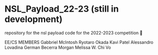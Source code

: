# NSL_Payload_22-23 (still in development)
repository for the nsl payload code for the 2022-2023 competition 🚀

EE/CS MEMBERS
Gabbriel McIntosh
Ryotaro Okada
Kavi Patel
Alessandro Lovadina
German Becerra
Morgan Melissa W.
Chi Vo 
